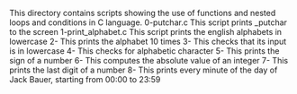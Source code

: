 This directory contains scripts showing the use of functions and nested loops and conditions in C language.
0-putchar.c This script prints _putchar to the screen
1-print_alphabet.c This script prints the english alphabets in lowercase
2- This prints the alphabet 10 times
3- This checks that its input is in lowercase
4- This checks for alphabetic character
5- This prints the sign of a number
6- This computes the absolute value of an integer
7- This prints the last digit of a number
8- This prints every minute of the day of Jack Bauer, starting from 00:00 to 23:59
